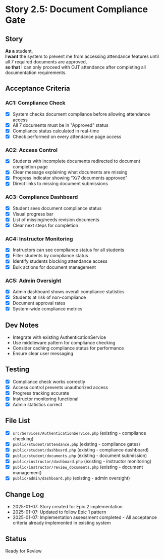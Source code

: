 # Story 2.5: Document Compliance Gate

## Story
**As a** student,  
**I want** the system to prevent me from accessing attendance features until all 7 required documents are approved,  
**so that** I can only proceed with OJT attendance after completing all documentation requirements.

## Acceptance Criteria

### AC1: Compliance Check
- [x] System checks document compliance before allowing attendance access
- [x] All 7 documents must be in "Approved" status
- [x] Compliance status calculated in real-time
- [x] Check performed on every attendance page access

### AC2: Access Control
- [x] Students with incomplete documents redirected to document completion page
- [x] Clear message explaining what documents are missing
- [x] Progress indicator showing "X/7 documents approved"
- [x] Direct links to missing document submissions

### AC3: Compliance Dashboard
- [x] Student sees document compliance status
- [x] Visual progress bar
- [x] List of missing/needs revision documents
- [x] Clear next steps for completion

### AC4: Instructor Monitoring
- [x] Instructors can see compliance status for all students
- [x] Filter students by compliance status
- [x] Identify students blocking attendance access
- [x] Bulk actions for document management

### AC5: Admin Oversight
- [x] Admin dashboard shows overall compliance statistics
- [x] Students at risk of non-compliance
- [x] Document approval rates
- [x] System-wide compliance metrics

## Dev Notes
- Integrate with existing AuthenticationService
- Use middleware pattern for compliance checking
- Consider caching compliance status for performance
- Ensure clear user messaging

## Testing
- [x] Compliance check works correctly
- [x] Access control prevents unauthorized access
- [x] Progress tracking accurate
- [x] Instructor monitoring functional
- [x] Admin statistics correct

## File List
- [x] `src/Services/AuthenticationService.php` (existing - compliance checking)
- [x] `public/student/attendance.php` (existing - compliance gates)
- [x] `public/student/dashboard.php` (existing - compliance dashboard)
- [x] `public/student/documents.php` (existing - document submission)
- [x] `public/instructor/dashboard.php` (existing - instructor monitoring)
- [x] `public/instructor/review_documents.php` (existing - document management)
- [x] `public/admin/dashboard.php` (existing - admin oversight)

## Change Log
- 2025-01-07: Story created for Epic 2 implementation
- 2025-01-07: Updated to follow Epic 1 pattern
- 2025-01-07: Implementation assessment completed - All acceptance criteria already implemented in existing system

## Status
Ready for Review
